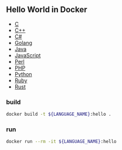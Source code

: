 ## Hello World in Docker

- [C](c/)
- [C++](cpp/)
- [C#](csharp/)
- [Golang](golang/)
- [Java](java/)
- [JavaScript](javascript/)
- [Perl](perl/)
- [PHP](php/)
- [Python](python/)
- [Ruby](ruby/)
- [Rust](rust/)

### build

```bash
docker build -t ${LANGUAGE_NAME}:hello .
```

### run

```bash
docker run --rm -it ${LANGUAGE_NAME}:hello
```
